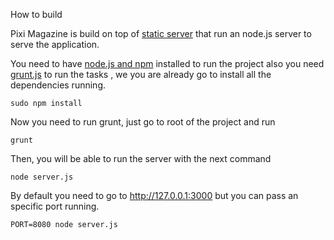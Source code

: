 How to build

Pixi Magazine is build on top of [static server](https://github.com/juliocanares/static-server) that run
an node.js server to serve the application.

You need to have [node.js and npm](https://nodejs.org/en/) installed to run the project also you need
[grunt.js](http://gruntjs.com/)  to run the tasks , we you are already go to install all the dependencies
running.

```sudo npm install```

Now you need to run grunt, just go to root of the project and run

``` grunt ```

Then, you will be able to run the server with the next command 

```node server.js```

By default you need to go to http://127.0.0.1:3000 but you can pass an specific port running.

```PORT=8080 node server.js```